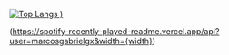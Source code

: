 [![Top Langs](https://github-readme-stats.vercel.app/api/top-langs/?username=gabrielgx&layout=compact&theme=radical)
)](https://github.com/anuraghazra/github-readme-stats)

(https://spotify-recently-played-readme.vercel.app/api?user=marcosgabrielgx&width={width})
